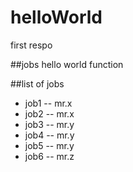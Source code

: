 # helloWorld
first respo


##jobs
hello world function

##list of jobs
* job1 -- mr.x
* job2 -- mr.x
* job3 -- mr.y
* job4 -- mr.y
* job5 -- mr.y
* job6 -- mr.z

